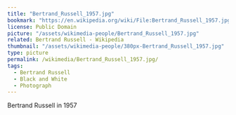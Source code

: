 ```yaml
---
title: "Bertrand_Russell_1957.jpg"
bookmark: "https://en.wikipedia.org/wiki/File:Bertrand_Russell_1957.jpg"
license: Public Domain
picture: "/assets/wikimedia-people/Bertrand_Russell_1957.jpg"
related: Bertrand Russell - Wikipedia
thumbnail: "/assets/wikimedia-people/380px-Bertrand_Russell_1957.jpg"
type: picture
permalink: /wikimedia/Bertrand_Russell_1957.jpg/
tags:
  - Bertrand Russell
  - Black and White
  - Photograph
---
```

Bertrand Russell in 1957